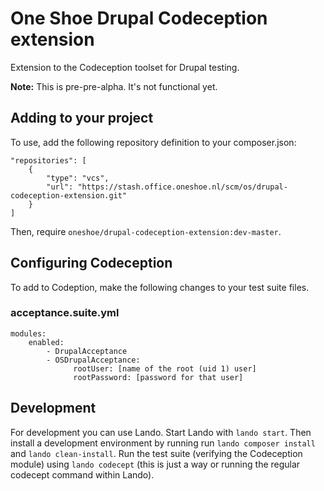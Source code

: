 # One Shoe Drupal Codeception extension
Extension to the Codeception toolset for Drupal testing.

**Note:** This is pre-pre-alpha. It's not functional yet. 

## Adding to your project
To use, add the following repository definition to your composer.json:

    "repositories": [
        {
            "type": "vcs",
            "url": "https://stash.office.oneshoe.nl/scm/os/drupal-codeception-extension.git"
        }
    ]
        
Then, require `oneshoe/drupal-codeception-extension:dev-master`.

## Configuring Codeception
To add to Codeption, make the following changes to your test suite files.

### acceptance.suite.yml
    modules:
        enabled:
            - DrupalAcceptance
            - OSDrupalAcceptance:
                  rootUser: [name of the root (uid 1) user]
                  rootPassword: [password for that user]

## Development
For development you can use Lando. Start Lando with `lando start`. Then 
install a development environment by running run `lando composer install` and
`lando clean-install`. Run the test suite (verifying the Codeception module)
using `lando codecept` (this is just a way or running the regular codecept 
command within Lando).
